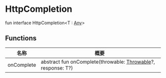 # HttpCompletion

fun interface HttpCompletion&lt;T : [Any](https://kotlinlang.org/api/latest/jvm/stdlib/kotlin/-any/index.html)&gt;

## Functions

| 名称       | 概要                                                                                                                                      |
| ---------- | ----------------------------------------------------------------------------------------------------------------------------------------- |
| onComplete | abstract fun onComplete(throwable: [Throwable](https://kotlinlang.org/api/latest/jvm/stdlib/kotlin/-throwable/index.html)?, response: T?) |
